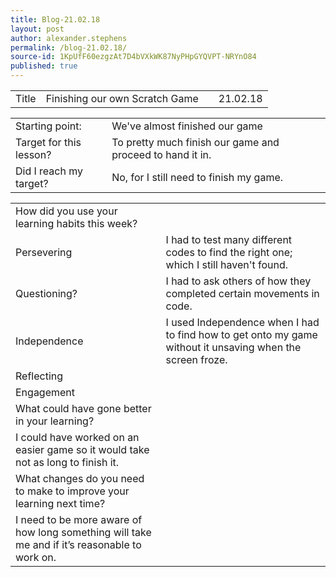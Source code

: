 ```yaml
---
title: Blog-21.02.18
layout: post
author: alexander.stephens
permalink: /blog-21.02.18/
source-id: 1KpUfF60ezgzAt7D4bVXkWK87NyPHpGYQVPT-NRYnO84
published: true
---
```

<table>
  <tr>
    <td>Title</td>
    <td>Finishing our own Scratch Game </td>
    <td></td>
    <td>21.02.18</td>
  </tr>
</table>


<table>
  <tr>
    <td>Starting point:</td>
    <td>We've almost finished our game</td>
  </tr>
  <tr>
    <td>Target for this lesson?</td>
    <td>To pretty much finish our game and proceed to hand it in.</td>
  </tr>
  <tr>
    <td>Did I reach my target? </td>
    <td>No, for I still need to finish my game.</td>
  </tr>
</table>


<table>
  <tr>
    <td>How did you use your learning habits this week?</td>
    <td></td>
  </tr>
  <tr>
    <td>Persevering</td>
    <td>I had to test many different codes to find the right one; which I still haven't found.</td>
  </tr>
  <tr>
    <td>Questioning?</td>
    <td>I had to ask others of how they completed certain movements in code.</td>
  </tr>
  <tr>
    <td>Independence</td>
    <td>I used Independence when I had to find how to get onto my game without it unsaving when the screen froze.</td>
  </tr>
  <tr>
    <td>Reflecting</td>
    <td></td>
  </tr>
  <tr>
    <td>Engagement</td>
    <td></td>
  </tr>
  <tr>
    <td>What could have gone better in your learning?</td>
    <td></td>
  </tr>
  <tr>
    <td>I could have worked on an easier game so it would take not as long to finish it.</td>
    <td></td>
  </tr>
  <tr>
    <td>What changes do you need to make to improve your learning next time?</td>
    <td></td>
  </tr>
  <tr>
    <td>I need to be more aware of how long something will take me and if it’s reasonable to work on.</td>
    <td></td>
  </tr>
</table>


